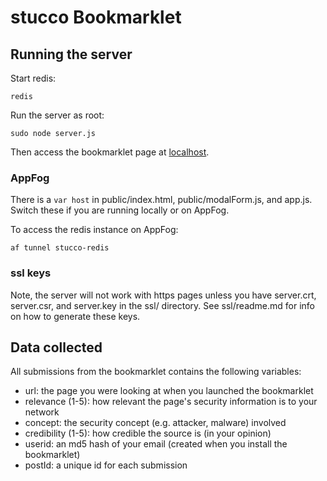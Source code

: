 stucco Bookmarklet
========

Running the server
--------

Start redis: 

    redis

Run the server as root:

    sudo node server.js

Then access the bookmarklet page at [localhost](http://localhost).

### AppFog
There is a `var host` in public/index.html, public/modalForm.js, and app.js. Switch these if you are running locally or on AppFog.

To access the redis instance on AppFog:

    af tunnel stucco-redis

### ssl keys

Note, the server will not work with https pages unless you have server.crt, server.csr, and server.key in the ssl/ directory.
See ssl/readme.md for info on how to generate these keys.

Data collected
--------

All submissions from the bookmarklet contains the following variables:

- url: the page you were looking at when you launched the bookmarklet
- relevance (1-5): how relevant the page's security information is to your network
- concept: the security concept (e.g. attacker, malware) involved
- credibility (1-5): how credible the source is (in your opinion)
- userid: an md5 hash of your email (created when you install the bookmarklet)
- postId: a unique id for each submission
